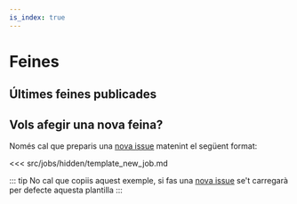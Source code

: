 ```yaml
---
is_index: true
---
```

# Feines

## Últimes feines publicades

<!-- <JobsIndex :limit=3 /> -->

<IssuesList
  :limit=0
  emptyMessage="No s'ha trobat cap procés de selecció obert"
  v-bind:github="{organization:'pygrn', repo:'feina', params:{state: 'open'}}"
/>

## Vols afegir una nova feina?

Només cal que preparis una [nova issue](https://github.com/pygrn/feina/issues/new) matenint el següent format:

<<<  src/jobs/hidden/template_new_job.md

::: tip
No cal que copiis aquest exemple, si fas una [nova issue](https://github.com/pygrn/feina/issues/new) se't carregarà per defecte aquesta plantilla
:::
